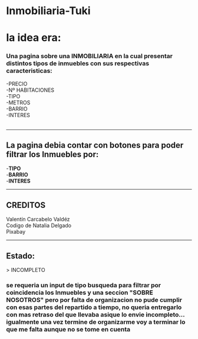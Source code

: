 # Inmobiliaria-Tuki

<h1> la idea era:</h2>

<h3>Una pagina sobre una INMOBILIARIA en la cual presentar distintos tipos de inmuebles
con sus respectivas caracteristicas:</h3>
-PRECIO <br>
-Nº HABITACIONES <br>
-TIPO <br>
-METROS <br>
-BARRIO <br>
-INTERES <br> <br>
<hr>
<h2>La pagina debia contar con botones para poder filtrar los Inmuebles por:</h2>
-<strong>TIPO</strong> <br>
-<strong>BARRIO</strong> <br>
-<strong>INTERES</strong> <br>
<hr>
<h2>CREDITOS</h2>
Valentín Carcabelo Valdéz <br>
Codigo de Natalia Delgado <br>
Pixabay<br>
<hr>
<h2>Estado: </h2>
> INCOMPLETO
<h3>se requeria un input de tipo busqueda para filtrar por coincidencia los Inmuebles y una seccion "SOBRE NOSOTROS" pero por falta de organizacion no pude cumplir con esas partes del repartido a tiempo, no queria entregarlo con mas retraso del que llevaba asique lo envie incompleto... igualmente una vez termine de organizarme voy a terminar lo que me falta aunque no se tome en cuenta</h3>